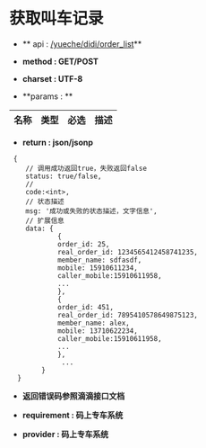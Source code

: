 
# 获取叫车记录

* ** api : [ /yueche/didi/order_list]( /yueche/didi/order_list)** 

* **method : GET/POST**

* **charset : UTF-8**

* **params : **

| 名称|类型| 必选 | 描述|
| -- | -- | -- | -- |



* **return : json/jsonp**

```
 {
    // 调⽤成功返回true，失败返回false
    status: true/false,
    //
    code:<int>,
    // 状态描述
    msg: '成功或失败的状态描述，⽂字信息',
    // 扩展信息
    data: {
            {
            order_id: 25,
            real_order_id: 1234565412458741235,
            member_name: sdfasdf,
            mobile: 15910611234,
            caller_mobile:15910611958,
            ...
            },
            {
            order_id: 451,
            real_order_id: 7895410578649875123,
            member_name: alex,
            mobile: 13710622234,
            caller_mobile:15910611958,
            ...
            },
             ...
        }
  }
```
* **返回错误码参照滴滴接口文档**




* **requirement : 码上专车系统**
* **provider : 码上专车系统**

